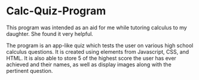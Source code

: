 # Calc-Quiz-Program

This program was intended as an aid for me while tutoring calculus to my daughter.  She found it very helpful.

The program is an app-like quiz which tests the user on various high school calculus questions.  It is created using elements from Javascript, CSS, and HTML.  It is also able to store 5 of the highest score the user has ever achieved and their names, as well as display images along with the pertinent question.
